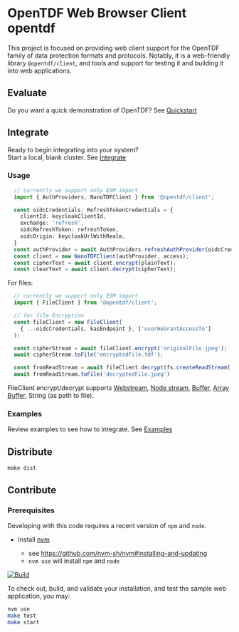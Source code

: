 # OpenTDF Web Browser Client opentdf

This project is focused on providing web client support for the OpenTDF family of data protection formats and protocols. Notably, it is a web-friendly library `@opentdf/client`, and tools and support for testing it and building it into web applications.

## Evaluate

Do you want a quick demonstration of OpenTDF? See [Quickstart](https://github.com/opentdf/opentdf/tree/main/quickstart#readme)

## Integrate

Ready to begin integrating into your system?  
Start a local, blank cluster. See [Integrate](https://github.com/opentdf/opentdf/tree/main/quickstart#readme)

### Usage

```typescript
  // currently we support only ESM import
  import { AuthProviders, NanoTDFClient } from '@opentdf/client';

  const oidcCredentials: RefreshTokenCredentials = {
    clientId: keycloakClientId,
    exchange: 'refresh',
    oidcRefreshToken: refreshToken,
    oidcOrigin: keycloakUrlWithRealm,
  }
  const authProvider = await AuthProviders.refreshAuthProvider(oidcCredentials);
  const client = new NanoTDFClient(authProvider, access);
  const cipherText = await client.encrypt(plainText);
  const clearText = await client.decrypt(cipherText);
```
For files:
```typescript
  // currently we support only ESM import
  import { FileClient } from '@opentdf/client';

  // for file Encryption
  const fileClient = new FileClient(
    { ...oidcCredentials, kasEndpoint }, ['userWeGrantAccessTo']
  );

  const cipherStream = await fileClient.encrypt('originalFile.jpeg');
  await cipherStream.toFile('encryptedFile.tdf');

  const fromReadStream = await fileClient.decrypt(fs.createReadStream('encryptedFile.tdf'));
  await fromReadStream.toFile('decryptedFile.jpeg')
```

FileClient encrypt/decrypt supports [Webstream](https://streams.spec.whatwg.org/#rs-model),
[Node stream](https://nodejs.org/api/stream.html#readable-streams),
[Buffer](https://nodejs.org/dist/latest-v18.x/docs/api/buffer.html),
[Array Buffer](https://developer.mozilla.org/en-US/docs/Web/JavaScript/Reference/Global_Objects/ArrayBuffer),
String (as path to file).
### Examples

Review examples to see how to integrate. See [Examples](https://github.com/opentdf/opentdf/tree/main/examples)

## Distribute

```shell
make dist
```

## Contribute

### Prerequisites

Developing with this code requires a recent version of `npm` and `node`.

- Install [nvm](https://github.com/nvm-sh/nvm#readme)

    - see https://github.com/nvm-sh/nvm#installing-and-updating
    - `nvm use` will install `npm` and `node`

[![Build](https://github.com/opentdf/client-web/actions/workflows/build.yaml/badge.svg)](https://github.com/opentdf/client-web/actions/workflows/build.yaml)

To check out, build, and validate your installation, and test the sample web application, you may:

```sh
nvm use
make test
make start
```

